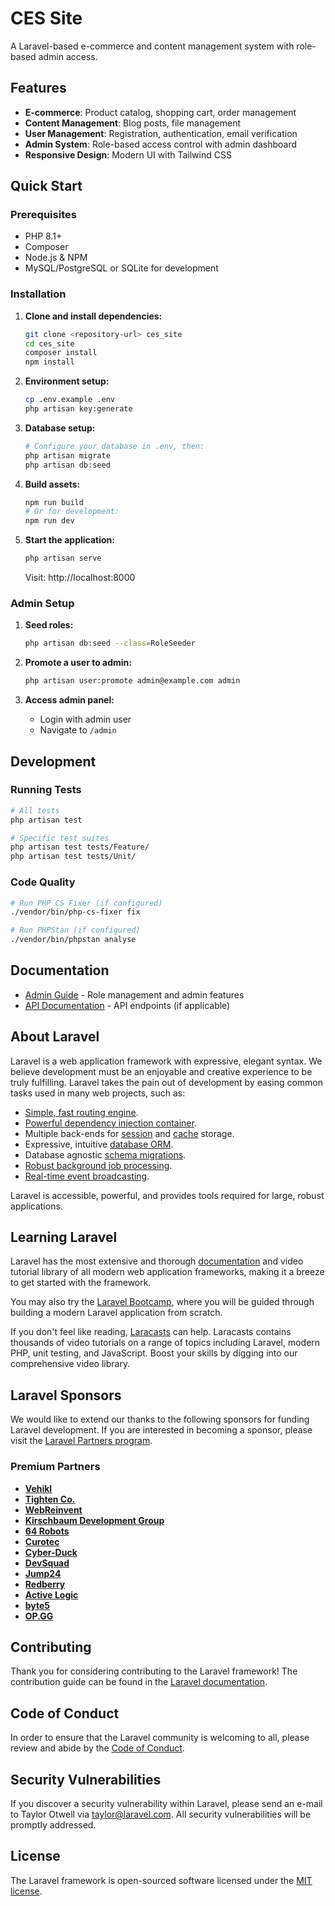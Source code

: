 # CES Site

A Laravel-based e-commerce and content management system with role-based admin access.

## Features

- **E-commerce**: Product catalog, shopping cart, order management
- **Content Management**: Blog posts, file management
- **User Management**: Registration, authentication, email verification
- **Admin System**: Role-based access control with admin dashboard
- **Responsive Design**: Modern UI with Tailwind CSS

## Quick Start

### Prerequisites

- PHP 8.1+
- Composer
- Node.js & NPM
- MySQL/PostgreSQL or SQLite for development

### Installation

1. **Clone and install dependencies:**
   ```bash
   git clone <repository-url> ces_site
   cd ces_site
   composer install
   npm install
   ```

2. **Environment setup:**
   ```bash
   cp .env.example .env
   php artisan key:generate
   ```

3. **Database setup:**
   ```bash
   # Configure your database in .env, then:
   php artisan migrate
   php artisan db:seed
   ```

4. **Build assets:**
   ```bash
   npm run build
   # Or for development:
   npm run dev
   ```

5. **Start the application:**
   ```bash
   php artisan serve
   ```

   Visit: http://localhost:8000

### Admin Setup

1. **Seed roles:**
   ```bash
   php artisan db:seed --class=RoleSeeder
   ```

2. **Promote a user to admin:**
   ```bash
   php artisan user:promote admin@example.com admin
   ```

3. **Access admin panel:**
   - Login with admin user
   - Navigate to `/admin`

## Development

### Running Tests
```bash
# All tests
php artisan test

# Specific test suites
php artisan test tests/Feature/
php artisan test tests/Unit/
```

### Code Quality
```bash
# Run PHP CS Fixer (if configured)
./vendor/bin/php-cs-fixer fix

# Run PHPStan (if configured)
./vendor/bin/phpstan analyse
```

## Documentation

- [Admin Guide](docs/ADMIN_GUIDE.md) - Role management and admin features
- [API Documentation](docs/API.md) - API endpoints (if applicable)

## About Laravel

Laravel is a web application framework with expressive, elegant syntax. We believe development must be an enjoyable and creative experience to be truly fulfilling. Laravel takes the pain out of development by easing common tasks used in many web projects, such as:

- [Simple, fast routing engine](https://laravel.com/docs/routing).
- [Powerful dependency injection container](https://laravel.com/docs/container).
- Multiple back-ends for [session](https://laravel.com/docs/session) and [cache](https://laravel.com/docs/cache) storage.
- Expressive, intuitive [database ORM](https://laravel.com/docs/eloquent).
- Database agnostic [schema migrations](https://laravel.com/docs/migrations).
- [Robust background job processing](https://laravel.com/docs/queues).
- [Real-time event broadcasting](https://laravel.com/docs/broadcasting).

Laravel is accessible, powerful, and provides tools required for large, robust applications.

## Learning Laravel

Laravel has the most extensive and thorough [documentation](https://laravel.com/docs) and video tutorial library of all modern web application frameworks, making it a breeze to get started with the framework.

You may also try the [Laravel Bootcamp](https://bootcamp.laravel.com), where you will be guided through building a modern Laravel application from scratch.

If you don't feel like reading, [Laracasts](https://laracasts.com) can help. Laracasts contains thousands of video tutorials on a range of topics including Laravel, modern PHP, unit testing, and JavaScript. Boost your skills by digging into our comprehensive video library.

## Laravel Sponsors

We would like to extend our thanks to the following sponsors for funding Laravel development. If you are interested in becoming a sponsor, please visit the [Laravel Partners program](https://partners.laravel.com).

### Premium Partners

- **[Vehikl](https://vehikl.com/)**
- **[Tighten Co.](https://tighten.co)**
- **[WebReinvent](https://webreinvent.com/)**
- **[Kirschbaum Development Group](https://kirschbaumdevelopment.com)**
- **[64 Robots](https://64robots.com)**
- **[Curotec](https://www.curotec.com/services/technologies/laravel/)**
- **[Cyber-Duck](https://cyber-duck.co.uk)**
- **[DevSquad](https://devsquad.com/hire-laravel-developers)**
- **[Jump24](https://jump24.co.uk)**
- **[Redberry](https://redberry.international/laravel/)**
- **[Active Logic](https://activelogic.com)**
- **[byte5](https://byte5.de)**
- **[OP.GG](https://op.gg)**

## Contributing

Thank you for considering contributing to the Laravel framework! The contribution guide can be found in the [Laravel documentation](https://laravel.com/docs/contributions).

## Code of Conduct

In order to ensure that the Laravel community is welcoming to all, please review and abide by the [Code of Conduct](https://laravel.com/docs/contributions#code-of-conduct).

## Security Vulnerabilities

If you discover a security vulnerability within Laravel, please send an e-mail to Taylor Otwell via [taylor@laravel.com](mailto:taylor@laravel.com). All security vulnerabilities will be promptly addressed.

## License

The Laravel framework is open-sourced software licensed under the [MIT license](https://opensource.org/licenses/MIT).
